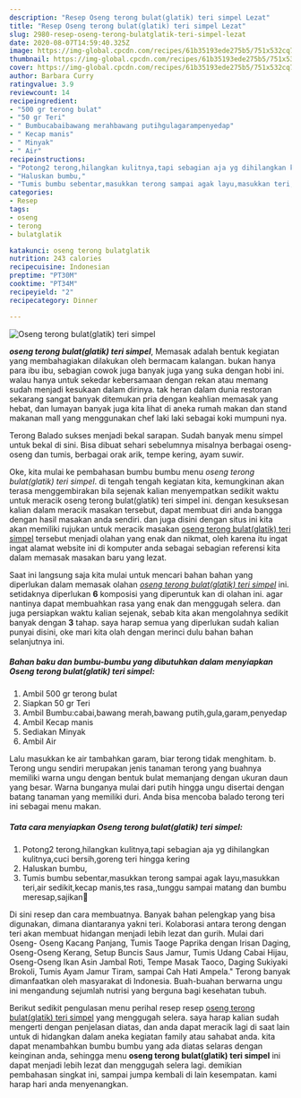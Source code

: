 ```yaml
---
description: "Resep Oseng terong bulat(glatik) teri simpel Lezat"
title: "Resep Oseng terong bulat(glatik) teri simpel Lezat"
slug: 2980-resep-oseng-terong-bulatglatik-teri-simpel-lezat
date: 2020-08-07T14:59:40.325Z
image: https://img-global.cpcdn.com/recipes/61b35193ede275b5/751x532cq70/oseng-terong-bulatglatik-teri-simpel-foto-resep-utama.jpg
thumbnail: https://img-global.cpcdn.com/recipes/61b35193ede275b5/751x532cq70/oseng-terong-bulatglatik-teri-simpel-foto-resep-utama.jpg
cover: https://img-global.cpcdn.com/recipes/61b35193ede275b5/751x532cq70/oseng-terong-bulatglatik-teri-simpel-foto-resep-utama.jpg
author: Barbara Curry
ratingvalue: 3.9
reviewcount: 14
recipeingredient:
- "500 gr terong bulat"
- "50 gr Teri"
- " Bumbucabaibawang merahbawang putihgulagarampenyedap"
- " Kecap manis"
- " Minyak"
- " Air"
recipeinstructions:
- "Potong2 terong,hilangkan kulitnya,tapi sebagian aja yg dihilangkan kulitnya,cuci bersih,goreng teri hingga kering"
- "Haluskan bumbu,"
- "Tumis bumbu sebentar,masukkan terong sampai agak layu,masukkan teri,air sedikit,kecap manis,tes rasa,,tunggu sampai matang dan bumbu meresap,sajikan🤗"
categories:
- Resep
tags:
- oseng
- terong
- bulatglatik

katakunci: oseng terong bulatglatik 
nutrition: 243 calories
recipecuisine: Indonesian
preptime: "PT30M"
cooktime: "PT34M"
recipeyield: "2"
recipecategory: Dinner

---
```



![Oseng terong bulat(glatik) teri simpel](https://img-global.cpcdn.com/recipes/61b35193ede275b5/751x532cq70/oseng-terong-bulatglatik-teri-simpel-foto-resep-utama.jpg)

<b><i>oseng terong bulat(glatik) teri simpel</i></b>, Memasak adalah bentuk kegiatan yang membahagiakan dilakukan oleh bermacam kalangan. bukan hanya para ibu ibu, sebagian cowok juga banyak juga yang suka dengan hobi ini. walau hanya untuk sekedar kebersamaan dengan rekan atau memang sudah menjadi kesukaan dalam dirinya. tak heran dalam dunia restoran sekarang sangat banyak ditemukan pria dengan keahlian memasak yang hebat, dan lumayan banyak juga kita lihat di aneka rumah makan dan stand makanan mall yang menggunakan chef laki laki sebagai koki mumpuni nya.

Terong Balado sukses menjadi bekal sarapan. Sudah banyak menu simpel untuk bekal di sini. Bisa dibuat sehari sebelumnya misalnya berbagai oseng-oseng dan tumis, berbagai orak arik, tempe kering, ayam suwir.

Oke, kita mulai ke pembahasan bumbu bumbu menu <i>oseng terong bulat(glatik) teri simpel</i>. di tengah tengah kegiatan kita, kemungkinan akan terasa menggembirakan bila sejenak kalian menyempatkan sedikit waktu untuk meracik oseng terong bulat(glatik) teri simpel ini. dengan kesuksesan kalian dalam meracik masakan tersebut, dapat membuat diri anda bangga dengan hasil masakan anda sendiri. dan juga disini dengan situs ini kita akan memiliki rujukan untuk meracik masakan <u>oseng terong bulat(glatik) teri simpel</u> tersebut menjadi olahan yang enak dan nikmat, oleh karena itu ingat ingat alamat website ini di komputer anda sebagai sebagian referensi kita dalam memasak masakan baru yang lezat.


Saat ini langsung saja kita mulai untuk mencari bahan bahan yang diperlukan dalam memasak olahan <u><i>oseng terong bulat(glatik) teri simpel</i></u> ini. setidaknya diperlukan <b>6</b> komposisi yang diperuntuk kan di olahan ini. agar nantinya dapat membuahkan rasa yang enak dan menggugah selera. dan juga persiapkan waktu kalian sejenak, sebab kita akan mengolahnya sedikit banyak dengan <b>3</b> tahap. saya harap semua yang diperlukan sudah kalian punyai disini, oke mari kita olah dengan merinci dulu bahan bahan selanjutnya ini.

<!--inarticleads1-->

##### Bahan baku dan bumbu-bumbu yang dibutuhkan dalam menyiapkan Oseng terong bulat(glatik) teri simpel:

1. Ambil 500 gr terong bulat
1. Siapkan 50 gr Teri
1. Ambil  Bumbu:cabai,bawang merah,bawang putih,gula,garam,penyedap
1. Ambil  Kecap manis
1. Sediakan  Minyak
1. Ambil  Air


Lalu masukkan ke air tambahkan garam, biar terong tidak menghitam. b. Terong ungu sendiri merupakan jenis tanaman terong yang buahnya memiliki warna ungu dengan bentuk bulat memanjang dengan ukuran daun yang besar. Warna bunganya mulai dari putih hingga ungu disertai dengan batang tanaman yang memiliki duri. Anda bisa mencoba balado terong teri ini sebagai menu makan. 

<!--inarticleads2-->

##### Tata cara menyiapkan Oseng terong bulat(glatik) teri simpel:

1. Potong2 terong,hilangkan kulitnya,tapi sebagian aja yg dihilangkan kulitnya,cuci bersih,goreng teri hingga kering
1. Haluskan bumbu,
1. Tumis bumbu sebentar,masukkan terong sampai agak layu,masukkan teri,air sedikit,kecap manis,tes rasa,,tunggu sampai matang dan bumbu meresap,sajikan🤗


Di sini resep dan cara membuatnya. Banyak bahan pelengkap yang bisa digunakan, dimana diantaranya yakni teri. Kolaborasi antara terong dengan teri akan membuat hidangan menjadi lebih lezat dan gurih. Mulai dari Oseng- Oseng Kacang Panjang, Tumis Taoge Paprika dengan Irisan Daging, Oseng-Oseng Kerang, Setup Buncis Saus Jamur, Tumis Udang Cabai Hijau, Oseng-Oseng Ikan Asin Jambal Roti, Tempe Masak Taoco, Daging Sukiyaki Brokoli, Tumis Ayam Jamur Tiram, sampai Cah Hati Ampela.&#34; Terong banyak dimanfaatkan oleh masyarakat di Indonesia. Buah-buahan berwarna ungu ini mengandung sejumlah nutrisi yang berguna bagi kesehatan tubuh. 

Berikut sedikit pengulasan menu perihal resep resep <u>oseng terong bulat(glatik) teri simpel</u> yang menggugah selera. saya harap kalian sudah mengerti dengan penjelasan diatas, dan anda dapat meracik lagi di saat lain untuk di hidangkan dalam aneka kegiatan family atau sahabat anda. kita dapat menambahkan bumbu bumbu yang ada diatas selaras dengan keinginan anda, sehingga menu <b>oseng terong bulat(glatik) teri simpel</b> ini dapat menjadi lebih lezat dan menggugah selera lagi. demikian pembahasan singkat ini, sampai jumpa kembali di lain kesempatan. kami harap hari anda menyenangkan.
